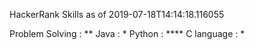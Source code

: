 HackerRank Skills as of 2019-07-18T14:14:18.116055

Problem Solving : **
Java : *
Python : ****
C language : *
